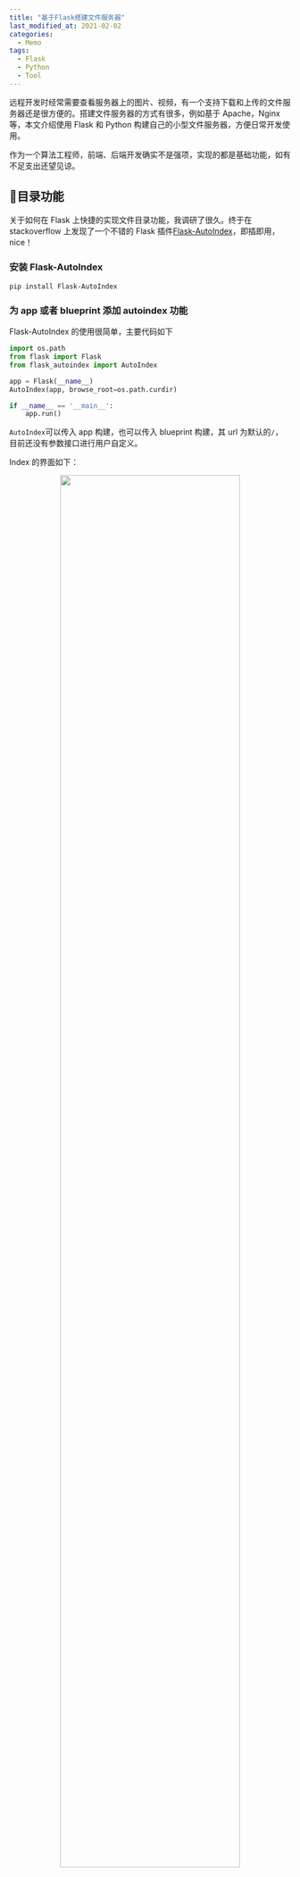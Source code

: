 ```yaml
---
title: "基于Flask搭建文件服务器"
last_modified_at: 2021-02-02
categories:
  - Memo
tags:
  - Flask
  - Python
  - Tool
---
```


远程开发时经常需要查看服务器上的图片、视频，有一个支持下载和上传的文件服务器还是很方便的。搭建文件服务器的方式有很多，例如基于 Apache，Nginx 等，本文介绍使用 Flask 和 Python 构建自己的小型文件服务器，方便日常开发使用。

作为一个算法工程师，前端、后端开发确实不是强项，实现的都是基础功能，如有不足支出还望见谅。

## :fallen_leaf:目录功能

关于如何在 Flask 上快捷的实现文件目录功能，我调研了很久。终于在 stackoverflow 上发现了一个不错的 Flask 插件[Flask-AutoIndex](https://github.com/general03/flask-autoindex)，即插即用，nice！

### 安装 Flask-AutoIndex

```shell
pip install Flask-AutoIndex
```

### 为 app 或者 blueprint 添加 autoindex 功能

Flask-AutoIndex 的使用很简单，主要代码如下

```python
import os.path
from flask import Flask
from flask_autoindex import AutoIndex

app = Flask(__name__)
AutoIndex(app, browse_root=os.path.curdir)

if __name__ == '__main__':
    app.run()
```

`AutoIndex`可以传入 app 构建，也可以传入 blueprint 构建，其 url 为默认的`/`，目前还没有参数接口进行用户自定义。

Index 的界面如下：

<p align="center">
  <img
  src="https://i.loli.net/2021/02/02/wtqCkKGzcFbBi45.png" width="80%">
</p>

## :fallen_leaf:上传功能

### html 实现

```html
<!doctype html>
<title>Upload new File</title>
<h1>Upload new File</h1>
<form method=post enctype=multipart/form-data>
  <input type=file name=file>
  <input type=submit value=Upload>
</form>
```

`name=file`会在后面的视图函数中使用。

### 视图函数实现

代码中的注释说明了各个核心步骤：

```python
import os
from flask import render_template, request, flash, redirect, url_for, send_from_directory
from werkzeug.utils import secure_filename
from . import home_bp


@home_bp.route('/upload', methods=['GET', 'POST'])
def upload():
    if request.method == 'POST':
        # 检查request是否有name=file的字段
        if 'file' not in request.files:
            flash('No file part')
            return redirect(request.url)
        file = request.files['file']

        # 检查file的文件名是否合规
        if file.filename == '':
            flash('No selected file')

        # 基于werkzeug.utils.secure_filename获取文件之后再保存
        # 之后使用url_for获取视图函数uploaded_file的url，之后使用redirect返回该url的页面
        if file:
            filename = secure_filename(file.filename)
            file_save_path = home_bp.config['upload_dir'] / filename # 将文件保存在upload_dir路径中
            file.save(file_save_path.as_posix())
            return redirect(url_for('home.uploaded_file', filename=filename))

    return render_template('upload.html')


@home_bp.route('/upload/<filename>')
def uploaded_file(filename):
    return send_from_directory(home_bp.config['upload_dir'], filename)
```
